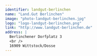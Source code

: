 ```yaml
---
identifier: landgut-berlinchen
name: "Land.Gut Berlinchen"
image: "photo-landgut-berlinchen.jpg"
logo: "logo-landgut-berlinchen.png"
link: "http://www.landgut-berlinchen.de"
address: |
  Berlinchener Dorfplatz 3
  <br />
  16909 Wittstock/Dosse
---
```

